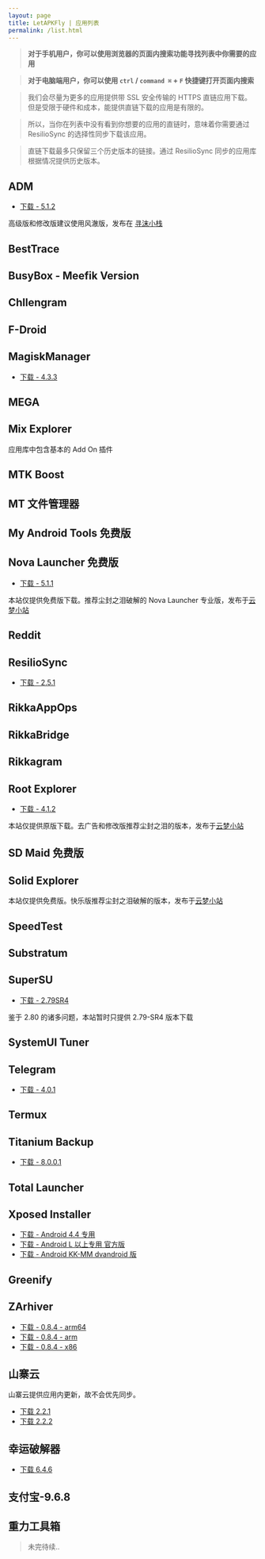 ```yaml
---
layout: page
title: LetAPKFly | 应用列表
permalink: /list.html
---
```


> **对于手机用户，你可以使用浏览器的页面内搜索功能寻找列表中你需要的应用**

> **对于电脑端用户，你可以使用 `ctrl` / `command ⌘` + `F` 快捷键打开页面内搜索**

> 我们会尽量为更多的应用提供带 SSL 安全传输的 HTTPS 直链应用下载。但是受限于硬件和成本，能提供直链下载的应用是有限的。

> 所以，当你在列表中没有看到你想要的应用的直链时，意味着你需要通过 ResilioSync 的选择性同步下载该应用。

> 直链下载最多只保留三个历史版本的链接。通过 ResilioSync 同步的应用库根据情况提供历史版本。

## ADM

- [下载 - 5.1.2](http://git.oschina.net/neoFelhz/letapkfly/raw/master/ADM/Advanced%20Download%20Manager%205.1.2(apkmirror).apk)

高级版和修改版建议使用风澈版，发布在 [寻沫小栈](http://vioren.space)

## BestTrace
## BusyBox - Meefik Version
## Chllengram
## F-Droid
## MagiskManager

- [下载 - 4.3.3](http://git.oschina.net/neoFelhz/letapkfly/raw/master/MagiskManager/Magisk_4.3.3.apk)

## MEGA
## Mix Explorer

应用库中包含基本的 Add On 插件

## MTK Boost
## MT 文件管理器
## My Android Tools 免费版
## Nova Launcher 免费版

- [下载 - 5.1.1](http://git.oschina.net/neoFelhz/letapkfly/raw/master/Nova/Nova%20Launcher%205.1.1(apkmirror).apk)

本站仅提供免费版下载。推荐尘封之泪破解的 Nova Launcher 专业版，发布于[云梦小站](https://www.htcp.net)

## Reddit
## ResilioSync

- [下载 - 2.5.1](http://git.oschina.net/neoFelhz/letapkfly/raw/master/ResilioSync/ResilioSync-2.5.1.apk)

## RikkaAppOps
## RikkaBridge
## Rikkagram
## Root Explorer

- [下载 - 4.1.2](http://git.oschina.net/neoFelhz/letapkfly/raw/master/RootExplorer/RootExplorer_4.1.2.apk)

本站仅提供原版下载。去广告和修改版推荐尘封之泪的版本，发布于[云梦小站](https://www.htcp.net)

## SD Maid 免费版
## Solid Explorer

本站仅提供免费版。快乐版推荐尘封之泪破解的版本，发布于[云梦小站](https://www.htcp.net)

## SpeedTest
## Substratum
## SuperSU

- [下载 - 2.79SR4](https://git.oschina.net/neoFelhz/letapkfly/raw/master/SuperSU/SuperSU-2.79-SR4.apk)

鉴于 2.80 的诸多问题，本站暂时只提供 2.79-SR4 版本下载

## SystemUI Tuner
## Telegram

- [下载 - 4.0.1](https://git.oschina.net/neoFelhz/letapkfly/raw/master/Telegram/Telegram%204.0.1(apkmirror).apk)

## Termux
## Titanium Backup

- [下载 - 8.0.0.1](http://git.oschina.net/neoFelhz/letapkfly/raw/master/TitaniumBackup/TitaniumBackup_8.0.0.1.apk)

## Total Launcher
## Xposed Installer

- [下载 - Android 4.4 专用](http://git.oschina.net/neoFelhz/letapkfly/raw/master/XposedInstaller/XposedInstaller_2.7_KK.apk)
- [下载 - Android L 以上专用 官方版](http://git.oschina.net/neoFelhz/letapkfly/raw/master/XposedInstaller/XposedInstaller_3.1.1_L+.apk)
- [下载 - Android KK-MM dvandroid 版](http://git.oschina.net/neoFelhz/letapkfly/raw/master/XposedInstaller/XposedInstaller_dvdandroid_3.0.1.apk)

## Greenify
## ZArhiver

- [下载 - 0.8.4 - arm64](http://git.oschina.net/neoFelhz/letapkfly/raw/master/ZArchiver/ru.zdevs.zarchiver_0.8.4-arm64_apkmirror.apk)
- [下载 - 0.8.4 - arm](http://git.oschina.net/neoFelhz/letapkfly/raw/master/ZArchiver/ru.zdevs.zarchiver_0.8.4-arm_apkmirror.apk)
- [下载 - 0.8.4 - x86](http://git.oschina.net/neoFelhz/letapkfly/raw/master/ZArchiver/ru.zdevs.zarchiver_0.8.4-x86_apkmirror.apk)

## 山寨云

山寨云提供应用内更新，故不会优先同步。

- [下载 2.2.1](http://git.oschina.net/neoFelhz/letapkfly/raw/master/%E5%B1%B1%E5%AF%A8%E4%BA%91/%E5%B1%B1%E5%AF%A8%E4%BA%91-2.2.1.apk)
- [下载 2.2.2](http://git.oschina.net/neoFelhz/letapkfly/raw/master/%E5%B1%B1%E5%AF%A8%E4%BA%91/%E5%B1%B1%E5%AF%A8%E4%BA%91_2.2.2.apk)

## 幸运破解器

- [下载 6.4.6](https://git.oschina.net/neoFelhz/letapkfly/raw/master/%E5%B9%B8%E8%BF%90%E7%A0%B4%E8%A7%A3%E5%99%A8/%E5%B9%B8%E8%BF%90%E7%A0%B4%E8%A7%A3%E5%99%A8_6.4.6.apk)

## 支付宝-9.6.8
## 重力工具箱

> 未完待续..
